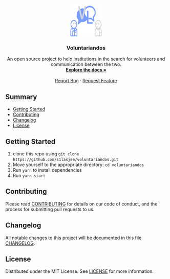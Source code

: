 <br />
<p align="center">
  <a href="https://github.com/s1lasjee/voluntariandos">
    <img src="./src/assets/svg/Logo.svg" alt="Logo" width="100" height="100">
  </a>

  <h3 align="center">Voluntariandos</h3>

  <p align="center">
    An open source project to help institutions in the search for volunteers and communication between the two.
    <br />
    <a href="https://github.com/s1lasjee/voluntariandos/README.md"><strong>Explore the docs »</strong></a>
    <br />
    <br />
    <a href="https://github.com/s1lasjee/voluntariandos/issues">Report Bug</a>
    ·
    <a href="https://github.com/s1lasjee/voluntariandos/issues">Request Feature</a>
  </p>
</p>

## Summary

  - [Getting Started](#getting-started)
  - [Contributing](#contributing)
  - [Changelog](#changelog)
  - [License](#license)

## Getting Started

1. clone this repo using `git clone https://github.com/s1lasjee/voluntariandos.git`
2. Move yourself to the appropriate directory: `cd voluntariandos`
3. Run `yarn` to install dependencies
2. Run `yarn start`

## Contributing

Please read [CONTRIBUTING](CONTRIBUTING.md) for details on our code
of conduct, and the process for submitting pull requests to us.

## Changelog

All notable changes to this project will be documented in this file [CHANGELOG](CHANGELOG.md).

## License

Distributed under the MIT License. See [LICENSE](LICENSE.md) for more information.
